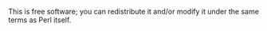 This is free software; you can redistribute it and/or modify it under the same terms as Perl itself.
